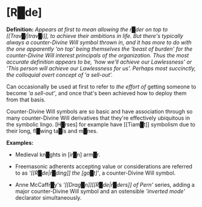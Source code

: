 # **[R█de]**

**Definition:** *Appears at first to mean allowing the r█der on top to [[Trav█l|trav█l]], to achieve their ambitions in life.  But there's typically always a counter-Divine Will symbol thrown in, and it has more to do with the one apparently 'on top' being themselves the 'beast of burden' for the counter-Divine Will interest principals of the organization.  Thus the most accurate definition appears to be, 'how we'll achieve our Lawlessness' or 'This person will achieve our Lawlessness for us'.  Perhaps most succinctly, the colloquial overt concept of 'a sell-out'.*

Can occasionally be used at first to refer to *the effort of* getting someone to become *'a sell-out'*, and once that's been achieved how to deploy them from that basis.

Counter-Divine Will symbols are so basic and have association through so many counter-Divine Will derivatives that they're effectively ubiquitous in the symbolic lingo.  [H█rses] for example have [[Tiam█t]] symbolism due to their long, fl█wing ta█ls and m█nes.


**Examples:**

* Medieval kn█ghts in [ir█n] arm█r.

* Freemasonic adherents accepting value or considerations are referred to as *'[[R█de|r█ding]] the [go█t]'*, a counter-Divine Will symbol.

* Anne McCaffr█y's *'[[Drag█n]][[R█de|r█ders]] of Pern'* series, adding a major counter-Divine Will symbol and an ostensible *'inverted mode'* declarator simultaneously.